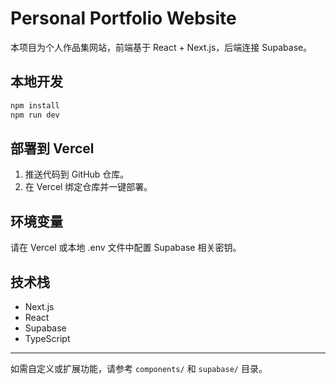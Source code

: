 # Personal Portfolio Website

本项目为个人作品集网站，前端基于 React + Next.js，后端连接 Supabase。

## 本地开发

```bash
npm install
npm run dev
```

## 部署到 Vercel

1. 推送代码到 GitHub 仓库。
2. 在 Vercel 绑定仓库并一键部署。

## 环境变量

请在 Vercel 或本地 .env 文件中配置 Supabase 相关密钥。

## 技术栈
- Next.js
- React
- Supabase
- TypeScript

---

如需自定义或扩展功能，请参考 `components/` 和 `supabase/` 目录。
